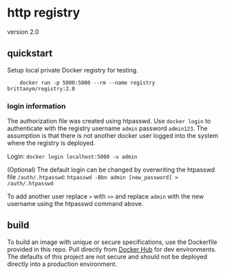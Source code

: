 # http registry
version 2.0

## quickstart
Setup local private Docker registry for testing.
```
    docker run -p 5000:5000 --rm --name registry brittanym/registry:2.0
```

### login information
The authorization file was created using htpasswd. Use `docker login` to authenticate with the registry username `admin` password `admin123`. The assumption is that there is not another docker user logged into the system where the registry is deployed.

Login:
```docker login localhost:5000 -u admin```

(Optional) The default login can be changed by overwriting the htpasswd file `/auth/.htpasswd`:
```htpasswd -Bbn admin [new_password] > /auth/.htpasswd```

To add another user replace `>` with `>>` and replace `admin` with the new username using the htpasswd command above.

## build
To build an image with unique or secure specifications, use the Dockerfile provided in this repo. Pull directly from [Docker Hub](https://hub.docker.com/r/brittanym/registry) for dev environments. The defaults of this project are not secure and should not be deployed directly into a production environment.
